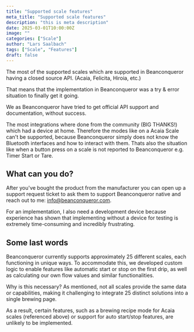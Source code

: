 ```yaml
---
title: "Supported scale features"
meta_title: "Supported scale features"
description: "this is meta description"
date: 2025-03-01T10:00:00Z
image: ""
categories: ["Scale"]
author: "Lars Saalbach"
tags: ["Scale", "Features"]
draft: false
---
```


The most of the supported scales which are supported in Beanconqueror having a closed source API. (Acaia, Felicita, Hiroia, etc.)

That means that the implementation in Beanconqueror was a try & error situation to finally get it going.

We as Beanconqueror have tried to get official API support and documentation, without success.

The most integrations where done from the community (BIG THANKS!) which had a device at home. Therefore the modes like on a Acaia Scale can't be supported, because  Beanconqueror simply does not know the Bluetooth interfaces and how to interact with them.  Thats also the situation like when a button press on a scale is not reported to Beanconqueror e.g. Timer Start or Tare.  

 

## What can you do?

After you've bought the product from the manufacturer you can open up a support request ticket to ask them to support Beanconqueror native and reach out to me: info@beanconqueror.com. 

For an implementation, I also need a development device because experience has shown that implementing without a device for testing is extremely time-consuming and incredibly frustrating.

 

## Some last words

Beanconqueror currently supports approximately 25 different scales, each functioning in unique ways. To accommodate this, we developed custom logic to enable features like automatic start or stop on the first drip, as well as calculating our own flow values and similar functionalities.

Why is this necessary? As mentioned, not all scales provide the same data or capabilities, making it challenging to integrate 25 distinct solutions into a single brewing page.

As a result, certain features, such as a brewing recipe mode for Acaia scales (referenced above) or support for auto start/stop features, are unlikely to be implemented.